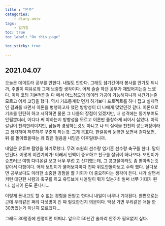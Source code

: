 ```yaml
---
title : "안주"
categories:
    - diary-univ
tags:
    - 일기장
toc: true
toc_label: "On this page"

toc_sticky: true
    
---
```

## 2021.04.07
오늘은 데이트라 공부를 안한다.
내일도 안한다. 그래도 셤기간이라 봉사를 안가도
되니까, 주말이 여유로워 그때 보충할 생각이다.
어제 슬슬 하던 공부가 재밌어지는걸 느꼈다.
이제 코딩 기본적인걸 다 떼서 어느정도의 데이터
가공이 가능해지니까 시간가는줄 모르고 어제 코딩을 했다. 역시 기초통계학 먼저 하기보다 프로젝트를 하나 잡고 실제적 인 결과를 내면서 이론을 병행하고자 했던 방향성이 더 나에게 맞았던것 같다.
이론으로 기초를 탄탄히 하고 시작하면 물론 그 나름의 장점이 있겠지만, 내 성격에는 동기부여도 안될뿐더러, 어디다 써 야하는지 방향성을 모르고 이론만 줄창하게 되어서 싫었다. 아직 갈길이 천리만리이지만, 남들과 경쟁하는것도 아니고 나 의 실력을 천천히 쌓는과정이라고 생각하며 하루하루 꾸준히 하는것. 그게 목표다. 한걸음씩 눈앞만 보면서 걷다보면, 뒤 를 돌아봤을때는 꽤 많은 걸음을 내딛은
이후일테니까.

내일은 유튜브 촬영을 하기로했다. 무려 조원희 선수랑 염기훈 선수랑 축구를 한다. 말이 안된다.
어떻게 이런기회가! 이래서 인맥이 중요하고 친구를 잘둬야 하나보다. 보민이가 슛포러브 여행 다녀온걸 보고 너무 부럽 고 신기했는데, 그 콩고물이라도 좀 받아먹는것 같아서 다행이다. 어제 보민이가 물어보자마자 진짜 뒤도안돌아보고 수락 했다. 살다보면 공부보다도 이러한 소중한 경험을 할 기회가 더 중요하다는 생각이 든다. 내가 살면서 저런 대단한 사람과 축구를 하고 유튜브에 나올일이 뭐가 있는가!!
벌써 너무 기대가 된다. 심지어 돈도 준다니...

이렇게 돈내고도 할 수 없는 경험을 돈받고 한다니 내일이 너무나 기대된다. 한편으로는 근데 우리같은 쩌리 다섯명이 진 짜 필요한건지 의문이다. 막상 가면 우리같은 애들 한 30명있는거 아닌지 모르겠다...

그래도 30명중에 한명이면 어떠냐.
앞으로 50년간 술자리 안주가 필요없지 싶다.
